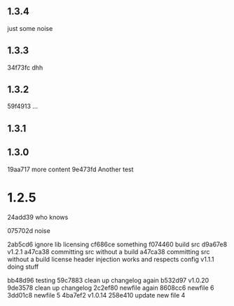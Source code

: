 1.3.4
-----
just some noise

1.3.3
-----
34f73fc dhh

1.3.2
-----
59f4913 ...

1.3.1
-----

1.3.0
-----
19aa717 more content
9e473fd Another test

1.2.5
=====
24add39 who knows

075702d noise

2ab5cd6 ignore lib licensing
cf686ce something
f074460 build src
d9a67e8 v1.2.1
a47ca38 committing src without a build
a47ca38 committing src without a build
license header injection works and respects config
v1.1.1
doing stuff

bb48d96 testing
59c7883 clean up changelog again
b532d97 v1.0.20
9de3578 clean up changelog
2c2ef80 newfile again
8608cc6 newfile 6
3dd01c8 newfile 5
4ba7ef2 v1.0.14
258e410 update new file 4
